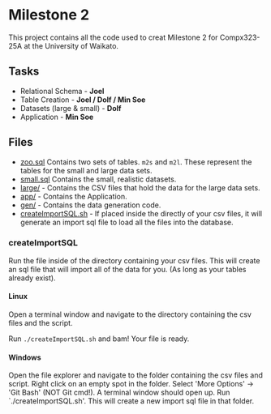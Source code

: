 # Milestone 2

This project contains all the code used to creat Milestone 2 for Compx323-25A at the University of Waikato.

## Tasks
- Relational Schema - **Joel**
- Table Creation - **Joel / Dolf / Min Soe**
- Datasets (large & small) - **Dolf**
- Application - **Min Soe**

## Files
- [zoo.sql](zoo.sql) Contains two sets of tables. `m2s` and `m2l`. These represent the tables for the small and large data sets.
- [small.sql](small.sql) Contains the small, realistic datasets.
- [large/](./large) - Contains the CSV files that hold the data for the large data sets.
- [app/](./app) - Contains the Application.
- [gen/](./gen) - Contains the data generation code.
- [createImportSQL.sh](createImportSQL.sh) - If placed inside the directly of your csv files, it will generate an import sql file to load all the files into the database. 

### createImportSQL
Run the file inside of the directory containing your csv files. This will create an sql file that will import all of the data for you. (As long as your tables already exist).
#### Linux

Open a terminal window and navigate to the directory containing the csv files and the script.

Run `./createImportSQL.sh` and bam! Your file is ready.

#### Windows

Open the file explorer and navigate to the folder containing the csv files and script. Right click on an empty spot in the folder. Select 'More Options' -> 'Git Bash' (NOT Git cmd!). A terminal window should open up. Run `./createImportSQL.sh'. This will create a new import sql file in that folder. 

